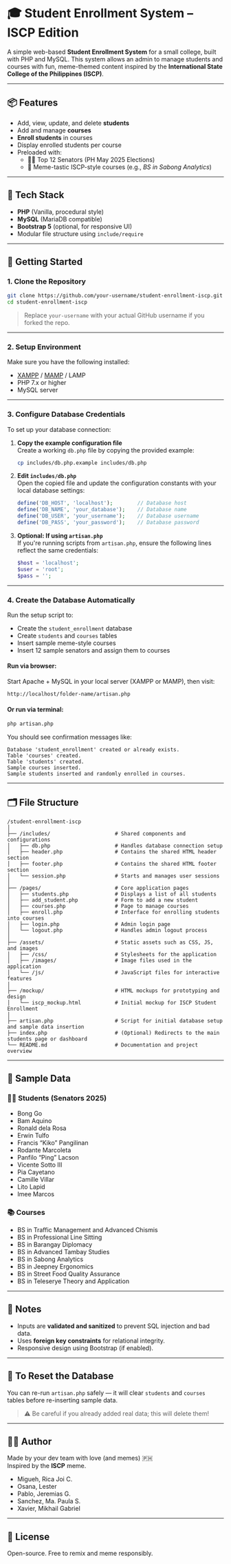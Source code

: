 # 🎓 Student Enrollment System – ISCP Edition

A simple web-based **Student Enrollment System** for a small college, built with PHP and MySQL. This system allows an admin to manage students and courses with fun, meme-themed content inspired by the **International State College of the Philippines (ISCP)**.

---

## 📦 Features

- Add, view, update, and delete **students**
- Add and manage **courses**
- **Enroll students** in courses
- Display enrolled students per course
- Preloaded with:
  - 🧑‍🎓 Top 12 Senators (PH May 2025 Elections)
  - 🏫 Meme-tastic ISCP-style courses (e.g., _BS in Sabong Analytics_)

---

## 🧰 Tech Stack

- **PHP** (Vanilla, procedural style)
- **MySQL** (MariaDB compatible)
- **Bootstrap 5** (optional, for responsive UI)
- Modular file structure using `include/require`

---

## 🚀 Getting Started

### 1. Clone the Repository

```bash
git clone https://github.com/your-username/student-enrollment-iscp.git
cd student-enrollment-iscp
```

> Replace `your-username` with your actual GitHub username if you forked the repo.

---

### 2. Setup Environment

Make sure you have the following installed:

- [XAMPP](https://www.apachefriends.org/) / [MAMP](https://www.mamp.info/en/) / LAMP
- PHP 7.x or higher
- MySQL server

---

### 3. Configure Database Credentials

To set up your database connection:

1. **Copy the example configuration file**  
   Create a working `db.php` file by copying the provided example:

   ```bash
   cp includes/db.php.example includes/db.php
   ```

2. **Edit `includes/db.php`**  
   Open the copied file and update the configuration constants with your local database settings:

   ```php
   define('DB_HOST', 'localhost');        // Database host
   define('DB_NAME', 'your_database');    // Database name
   define('DB_USER', 'your_username');    // Database username
   define('DB_PASS', 'your_password');    // Database password
   ```

3. **Optional: If using `artisan.php`**  
   If you're running scripts from `artisan.php`, ensure the following lines reflect the same credentials:

   ```php
   $host = 'localhost';
   $user = 'root';
   $pass = '';
   ```

---

### 4. Create the Database Automatically

Run the setup script to:

- Create the `student_enrollment` database
- Create `students` and `courses` tables
- Insert sample meme-style courses
- Insert 12 sample senators and assign them to courses

#### Run via browser:

Start Apache + MySQL in your local server (XAMPP or MAMP), then visit:

```
http://localhost/folder-name/artisan.php
```

#### Or run via terminal:

```bash
php artisan.php
```

You should see confirmation messages like:

```
Database 'student_enrollment' created or already exists.
Table 'courses' created.
Table 'students' created.
Sample courses inserted.
Sample students inserted and randomly enrolled in courses.
```

---

## 🗂 File Structure

```
/student-enrollment-iscp
│
├── /includes/                     # Shared components and configurations
│   ├── db.php                     # Handles database connection setup
│   ├── header.php                 # Contains the shared HTML header section
│   ├── footer.php                 # Contains the shared HTML footer section
│   └── session.php                # Starts and manages user sessions
│
├── /pages/                        # Core application pages
│   ├── students.php               # Displays a list of all students
│   ├── add_student.php            # Form to add a new student
│   ├── courses.php                # Page to manage courses
│   ├── enroll.php                 # Interface for enrolling students into courses
│   ├── login.php                  # Admin login page
│   └── logout.php                 # Handles admin logout process
│
├── /assets/                       # Static assets such as CSS, JS, and images
│   ├── /css/                      # Stylesheets for the application
│   ├── /images/                   # Image files used in the application
│   └── /js/                       # JavaScript files for interactive features
│
├── /mockup/                       # HTML mockups for prototyping and design
│   └── iscp_mockup.html           # Initial mockup for ISCP Student Enrollment
│
├── artisan.php                    # Script for initial database setup and sample data insertion
├── index.php                      # (Optional) Redirects to the main students page or dashboard
└── README.md                      # Documentation and project overview
```

---

## 🧪 Sample Data

### 🧑‍🎓 Students (Senators 2025)

- Bong Go
- Bam Aquino
- Ronald dela Rosa
- Erwin Tulfo
- Francis “Kiko” Pangilinan
- Rodante Marcoleta
- Panfilo “Ping” Lacson
- Vicente Sotto III
- Pia Cayetano
- Camille Villar
- Lito Lapid
- Imee Marcos

### 📚 Courses

- BS in Traffic Management and Advanced Chismis
- BS in Professional Line Sitting
- BS in Barangay Diplomacy
- BS in Advanced Tambay Studies
- BS in Sabong Analytics
- BS in Jeepney Ergonomics
- BS in Street Food Quality Assurance
- BS in Teleserye Theory and Application

---

## 📌 Notes

- Inputs are **validated and sanitized** to prevent SQL injection and bad data.
- Uses **foreign key constraints** for relational integrity.
- Responsive design using Bootstrap (if enabled).

---

## 🧼 To Reset the Database

You can re-run `artisan.php` safely — it will clear `students` and `courses` tables before re-inserting sample data.

> ⚠️ Be careful if you already added real data; this will delete them!

---

## 👨‍💻 Author

Made by your dev team with love (and memes) 🇵🇭  
Inspired by the **ISCP** meme.

- Migueh, Rica Joi C.
- Osana, Lester
- Pablo, Jeremias G.
- Sanchez, Ma. Paula S.
- Xavier, Mikhail Gabriel

---

## 📝 License

Open-source. Free to remix and meme responsibly.
